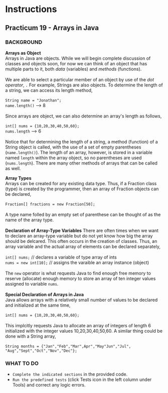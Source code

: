 # Instructions  

## Practicum 19 - Arrays in Java<br>

### BACKGROUND<br>

**Arrays as Object**<br>
Arrays in Java are objects. While we will begin complete
discussion of classes and objects soon, for now we can think
of an object that has multiple parts to it, both *data* (variables)
and *methods* (functions).
<br><br>
We are able to select a particular member of an object by
use of the *dot operator*, `.` For example, Strings are also
objects. To determine the length of a string, we can access
its length method, 
<br><br>
`String name = "Jonathan";`
<br>
`name.length()` --> 8
<br><br>
Since arrays are object, we can also determine an
array's length as follows,
<br><br>
`int[] nums = {10,20,30,40,50,60};`<br>
`nums.length` --> 6<br><br>
Notice that for determining the length of a string, a method
(function) of a String object is called, with the use of
a set of empty parentheses (`name.length()`). The length of
an array, however, is stored in a variable named `length` within the 
array object, so no parentheses are used (`nums.length`). There are
many other methods of arrays that can be called as well.

**Array Types**
<br>
Arrays can be created for any existing data type. Thus, if a 
Fraction class (type) is created by the programmer, then
an array of Fraction objects can be declared,<br><br>
`Fraction[] fractions = new Fraction[50];`
<br><br>
A type name folled by an empty set of parenthese
can be thought of as the name of the array type.
<br><br>
**Declaration of Array-Type Variables**
There are often times when we want to declare an array-type
variable but do not yet know how big the array should be
delcared. This often occurs in the creation of classes. Thus, an
array variable and the actual array of elements can be
declared separately,<br><br>
`int[] nums;`  // declares a variable of type array of ints<br>
`nums = new int[10];` // assigns the varaible an array instance (object)<br><br>
The `new` operator is what requests Java to find enough free memory to reserve
(allocate) enough memory to store an array of ten integer values assigned to variable `nums`.
<br><br>
**Special Declaration of Arrays in Java**
<br>
Java allows arrays with a relatively small number of values
to be declared and initialized at the same time,
<br><br>
`int[] nums = {10,20,30,40,50,60};`
<br><br>
This implcitly requests Java to allocate an array of integers
of length 6 initialized with the integer values 10,20,30,40,50,60.
A similar thing could be done with a String array,
<br><br>
`String months = {"Jan","Feb","Mar",Apr","May"Jun","Jul",
                 "Aug","Sept","Oct","Nov","Dec"};`
<br>
### WHAT TO DO<br>
- `Complete the indicated sections` in the provided code.<br>
- `Run the predefined tests` (click Tests icon in the left column under Tools) and correct any logic errors. 
